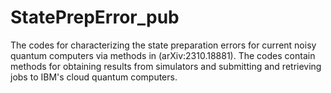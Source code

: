 # StatePrepError_pub

The codes for characterizing the state preparation errors for current noisy quantum computers via methods in (arXiv:2310.18881). The codes contain methods for obtaining results from simulators and submitting and retrieving jobs to IBM's cloud quantum computers.
